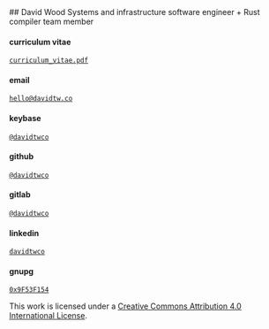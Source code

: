 <div id="intro">
## David Wood
Systems and infrastructure software engineer + Rust compiler team member
</div>

#### curriculum vitae
[`curriculum_vitae.pdf`](/curriculum_vitae.pdf)

#### email
[`hello@davidtw.co`](mailto:hello@davidtw.co)

#### keybase
[`@davidtwco`](https://keybase.io/davidtwco)

#### github
[`@davidtwco`](https://github.com/davidtwco)

#### gitlab
[`@davidtwco`](https://gitlab.com/davidtwco)

#### linkedin
[`davidtwco`](https://www.linkedin.com/in/davidtwco)

#### gnupg
[`0x9F53F154`](https://keybase.io/davidtwco)

<p id="license">
  This work is licensed under a <a rel="license" href="http://creativecommons.org/licenses/by/4.0/">Creative Commons Attribution 4.0 International License</a>.
</p>

